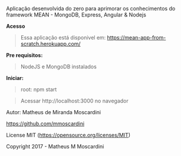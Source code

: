 Aplicação desenvolvida do zero para aprimorar os conhecimentos do framework MEAN - MongoDB, Express, Angular & Nodejs

**Acesso**
>Essa aplicação está disponivel em: https://mean-app-from-scratch.herokuapp.com/

**Pre requisitos:**

>NodeJS e MongoDB instalados

**Iniciar:**

>root: npm start

>Acessar http://localhost:3000 no navegador


Autor: Matheus de Miranda Moscardini

https://github.com/mmoscardini

License MIT (https://opensource.org/licenses/MIT)

Copyright 2017 - Matheus M Moscardini